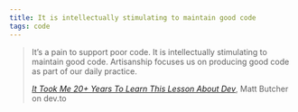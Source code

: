 ```yaml
---
title: It is intellectually stimulating to maintain good code
tags: code
---
```

> It’s a pain to support poor code. It is intellectually stimulating to maintain good code. Artisanship focuses us on producing good code as part of our daily practice.
> <footer><a href="https://dev.to/fermyon/it-took-me-20-years-to-learn-this-lesson-about-dev-1mep"><cite>It Took Me 20+ Years To Learn This Lesson About Dev</cite></a>, Matt Butcher on dev.to</footer>